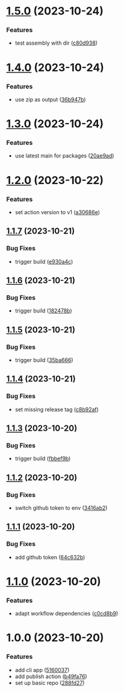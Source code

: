 # [1.5.0](https://github.com/CycriLabs/test-cli-app/compare/1.4.0...1.5.0) (2023-10-24)


### Features

* test assembly with dir ([c80d938](https://github.com/CycriLabs/test-cli-app/commit/c80d938f43ba3198daab6a171c3adb84c9a5445b))

# [1.4.0](https://github.com/CycriLabs/test-cli-app/compare/1.3.0...1.4.0) (2023-10-24)


### Features

* use zip as output ([36b947b](https://github.com/CycriLabs/test-cli-app/commit/36b947b6dd218a8fdceb9c12c0fd5773e460fa83))

# [1.3.0](https://github.com/CycriLabs/test-cli-app/compare/1.2.0...1.3.0) (2023-10-24)


### Features

* use latest main for packages ([20ae9ad](https://github.com/CycriLabs/test-cli-app/commit/20ae9adb130d8833b8b1c4936ec102c62715ca5e))

# [1.2.0](https://github.com/CycriLabs/test-cli-app/compare/1.1.7...1.2.0) (2023-10-22)


### Features

* set action version to v1 ([a30686e](https://github.com/CycriLabs/test-cli-app/commit/a30686e0909955cc59395070574a2319ffd49914))

## [1.1.7](https://github.com/CycriLabs/test-cli-app/compare/1.1.6...1.1.7) (2023-10-21)


### Bug Fixes

* trigger build ([e930a4c](https://github.com/CycriLabs/test-cli-app/commit/e930a4c376fe398b3f0f65ec88ae735bde13902b))

## [1.1.6](https://github.com/CycriLabs/test-cli-app/compare/1.1.5...1.1.6) (2023-10-21)


### Bug Fixes

* trigger build ([182478b](https://github.com/CycriLabs/test-cli-app/commit/182478b58184801b3b266319cf7dde9b5120eb6b))

## [1.1.5](https://github.com/CycriLabs/test-cli-app/compare/1.1.4...1.1.5) (2023-10-21)


### Bug Fixes

* trigger build ([35ba666](https://github.com/CycriLabs/test-cli-app/commit/35ba6668cc1778fdbcbfdbbc74a919a3c8b40276))

## [1.1.4](https://github.com/CycriLabs/test-cli-app/compare/1.1.3...1.1.4) (2023-10-21)


### Bug Fixes

* set missing release tag ([c8b92af](https://github.com/CycriLabs/test-cli-app/commit/c8b92af9ff832da803d36164fa459b190aadd772))

## [1.1.3](https://github.com/CycriLabs/test-cli-app/compare/1.1.2...1.1.3) (2023-10-20)


### Bug Fixes

* trigger build ([fbbef9b](https://github.com/CycriLabs/test-cli-app/commit/fbbef9b22eadeb7b5304433a6c1ac557931f6ecc))

## [1.1.2](https://github.com/CycriLabs/test-cli-app/compare/1.1.1...1.1.2) (2023-10-20)


### Bug Fixes

* switch github token to env ([3416ab2](https://github.com/CycriLabs/test-cli-app/commit/3416ab2da06970ac821d3ca643deae9d484afa34))

## [1.1.1](https://github.com/CycriLabs/test-cli-app/compare/1.1.0...1.1.1) (2023-10-20)


### Bug Fixes

* add github token ([64c632b](https://github.com/CycriLabs/test-cli-app/commit/64c632bb310b62c439348d69bc8910e6702f34b9))

# [1.1.0](https://github.com/CycriLabs/test-cli-app/compare/1.0.0...1.1.0) (2023-10-20)


### Features

* adapt workflow dependencies ([c0cd8b9](https://github.com/CycriLabs/test-cli-app/commit/c0cd8b956b34cf1e1c510443a06bafb4aef8fe65))

# 1.0.0 (2023-10-20)


### Features

* add cli app ([5160037](https://github.com/CycriLabs/test-cli-app/commit/51600375fa2a712b3ca0c4b894a46fcae54bafc8))
* add publish action ([b49fa76](https://github.com/CycriLabs/test-cli-app/commit/b49fa762362e372a518f3de402fc9438cfd52bcf))
* set up basic repo ([288fd27](https://github.com/CycriLabs/test-cli-app/commit/288fd27a87a30a701fe0abbe7699c93e23fc6c60))
